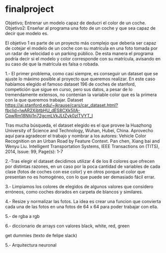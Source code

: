 # finalproject

Objetivo; Entrenar un modelo capaz de deducri el color de un coche. 
Objetivo2: Enseñar al programa una foto de un coche y que sea capaz de decir que modelo es. 

El objetivo 1 es parte de un proyecto más complejo que debería ser capaz de cotejar el modelo de un coche con su matrícula en una foto tomada por un radar de velocidad o un parking público. 
De esta manera el programa podría decir si el modelo y color corresponde con su matrícula, avisando en su caso de que la matrícula es falsa o robada.

1.- El primer problema, como casi siempre, es conseguir un dataset que se ajuste lo máximo posible al proyecto que queremos realizar. En este caso habíamos elegido el famoso dataset 196 de coches de stanford, competición que sigue en curso, pero sus datos, a pesar de lo tremendamente extensos, no contenían la variable color que es la primera con la que queremos trabajar. 
Dataset https://ai.stanford.edu/~jkrause/cars/car_dataset.html?fbclid=IwAR2XibtbHU_dES8CXk5llA-CpwRm18Ntji1n72gcmLVkJLtZyk0zlTVYT_I

Tras mucha búsqueda, el dataset elegido es el que provee la Huazhong University of Science and Technology, Wuhan, Hubei, China. Aprovecho aquí para agradecer el trabajo y nombrar a los autores:
Vehicle Color Recognition on an Urban Road by Feature Context. Pan chen, Xiang bai and Wenyu Liu. Intelligent Transportation Systems, IEEE Transactions on (TITS), 2014, Issue: 99, Page(s): 1-7

2.-Tras elegir el dataset decidimos utilizar 4 de los 8 colores que ofrecen por distintas razones, en un caso por la poca cantidad de variables de cada clase (fotos de coches con ese color) y en otros porque el color que presentan no es homogéneo, con lo que puede ser demasiado fácil errar. 

3.- Limpiamos los colores de elegidos de algunos valores que considero erróneos, como coches dorados en carpeta de blancos y similares.

4.- Resize y normalizar las fotos. La idea es crear una funcion que convierta cada una de las fotos en una fotos de 64 x 64 para poder trabajar con ella.

5.- de rgba a rgb

6.- diccionario de arrays con valores black, white, red, green

get dummies (texto de felipe slack)

5.- Arquitectura neuronal






